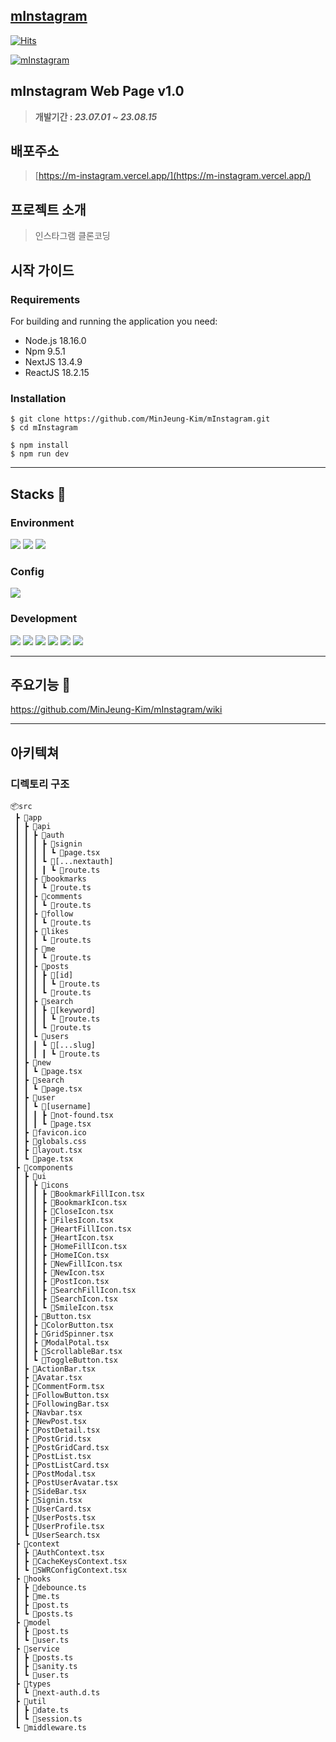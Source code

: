 ## [mInstagram](https://m-instagram.vercel.app/)
 

[![Hits](https://hits.seeyoufarm.com/api/count/incr/badge.svg?url=https%3A%2F%2Fm-instagram.vercel.app&count_bg=%2379C83D&title_bg=%235B5E66&icon=&icon_color=%23E7E7E7&title=Visit&edge_flat=false)](https://hits.seeyoufarm.com) 

 
[![mInstagram](https://github.com/MinJeung-Kim/mInstagram/assets/79193369/3e2c8d73-2c89-4ae2-9345-47f1a7a69727)](https://m-instagram.vercel.app/)


## mInstagram Web Page v1.0
> **개발기간 : *23.07.01 ~ 23.08.15***
## 배포주소
> [https://m-instagram.vercel.app/](https://m-instagram.vercel.app/)
## 프로젝트 소개
> 인스타그램 클론코딩 
## 시작 가이드
### Requirements
For building and running the application you need:
- Node.js 18.16.0
- Npm 9.5.1
- NextJS 13.4.9
- ReactJS 18.2.15
### Installation
```shell
$ git clone https://github.com/MinJeung-Kim/mInstagram.git
$ cd mInstagram

$ npm install
$ npm run dev
```
___
## Stacks 🔧
### Environment
<img src="https://img.shields.io/badge/Visual Studio Code-007ACC?style=flat-square&logo=Visual Studio Code&logoColor=white"> <img src="https://img.shields.io/badge/git-F05032?style=flat-square&logo=git&logoColor=white"> <img src="https://img.shields.io/badge/github-181717?style=flat-square&logo=github&logoColor=white">

### Config
<img src="https://img.shields.io/badge/npm-CB3837?style=flat-square&logo=npm&logoColor=white">

### Development
<img src="https://img.shields.io/badge/typescript-3178C6?style=flat-square&logo=typescript&logoColor=white"> <img src="https://img.shields.io/badge/react-61DAFB?style=flat-square&logo=react&logoColor=white"> <img src="https://img.shields.io/badge/Next.js-000000?style=flat-square&logo=Next.js&logoColor=white"> <img src="https://img.shields.io/badge/strapi-2F2E8B?style=flat-square&logo=strapi&logoColor=white"> <img src="https://img.shields.io/badge/serverless-FD5750?style=flat-square&logo=serverless&logoColor=white">
<img src="https://img.shields.io/badge/tailwindcss-06B6D4?style=flat-square&logo=tailwindcss&logoColor=white">

___
## 주요기능 🤹
https://github.com/MinJeung-Kim/mInstagram/wiki
___
## 아키텍쳐
### 디렉토리 구조
```
📦src
 ┣ 📂app
 ┃ ┣ 📂api
 ┃ ┃ ┣ 📂auth
 ┃ ┃ ┃ ┣ 📂signin
 ┃ ┃ ┃ ┃ ┗ 📜page.tsx
 ┃ ┃ ┃ ┗ 📂[...nextauth]
 ┃ ┃ ┃ ┃ ┗ 📜route.ts
 ┃ ┃ ┣ 📂bookmarks
 ┃ ┃ ┃ ┗ 📜route.ts
 ┃ ┃ ┣ 📂comments
 ┃ ┃ ┃ ┗ 📜route.ts
 ┃ ┃ ┣ 📂follow
 ┃ ┃ ┃ ┗ 📜route.ts
 ┃ ┃ ┣ 📂likes
 ┃ ┃ ┃ ┗ 📜route.ts
 ┃ ┃ ┣ 📂me
 ┃ ┃ ┃ ┗ 📜route.ts
 ┃ ┃ ┣ 📂posts
 ┃ ┃ ┃ ┣ 📂[id]
 ┃ ┃ ┃ ┃ ┗ 📜route.ts
 ┃ ┃ ┃ ┗ 📜route.ts
 ┃ ┃ ┣ 📂search
 ┃ ┃ ┃ ┣ 📂[keyword]
 ┃ ┃ ┃ ┃ ┗ 📜route.ts
 ┃ ┃ ┃ ┗ 📜route.ts
 ┃ ┃ ┗ 📂users
 ┃ ┃ ┃ ┗ 📂[...slug]
 ┃ ┃ ┃ ┃ ┗ 📜route.ts
 ┃ ┣ 📂new
 ┃ ┃ ┗ 📜page.tsx
 ┃ ┣ 📂search
 ┃ ┃ ┗ 📜page.tsx
 ┃ ┣ 📂user
 ┃ ┃ ┗ 📂[username]
 ┃ ┃ ┃ ┣ 📜not-found.tsx
 ┃ ┃ ┃ ┗ 📜page.tsx
 ┃ ┣ 📜favicon.ico
 ┃ ┣ 📜globals.css
 ┃ ┣ 📜layout.tsx
 ┃ ┗ 📜page.tsx
 ┣ 📂components
 ┃ ┣ 📂ui
 ┃ ┃ ┣ 📂icons
 ┃ ┃ ┃ ┣ 📜BookmarkFillIcon.tsx
 ┃ ┃ ┃ ┣ 📜BookmarkIcon.tsx
 ┃ ┃ ┃ ┣ 📜CloseIcon.tsx
 ┃ ┃ ┃ ┣ 📜FilesIcon.tsx
 ┃ ┃ ┃ ┣ 📜HeartFillIcon.tsx
 ┃ ┃ ┃ ┣ 📜HeartIcon.tsx
 ┃ ┃ ┃ ┣ 📜HomeFillIcon.tsx
 ┃ ┃ ┃ ┣ 📜HomeICon.tsx
 ┃ ┃ ┃ ┣ 📜NewFillIcon.tsx
 ┃ ┃ ┃ ┣ 📜NewIcon.tsx
 ┃ ┃ ┃ ┣ 📜PostIcon.tsx
 ┃ ┃ ┃ ┣ 📜SearchFillIcon.tsx
 ┃ ┃ ┃ ┣ 📜SearchIcon.tsx
 ┃ ┃ ┃ ┗ 📜SmileIcon.tsx
 ┃ ┃ ┣ 📜Button.tsx
 ┃ ┃ ┣ 📜ColorButton.tsx
 ┃ ┃ ┣ 📜GridSpinner.tsx
 ┃ ┃ ┣ 📜ModalPotal.tsx
 ┃ ┃ ┣ 📜ScrollableBar.tsx
 ┃ ┃ ┗ 📜ToggleButton.tsx
 ┃ ┣ 📜ActionBar.tsx
 ┃ ┣ 📜Avatar.tsx
 ┃ ┣ 📜CommentForm.tsx
 ┃ ┣ 📜FollowButton.tsx
 ┃ ┣ 📜FollowingBar.tsx
 ┃ ┣ 📜Navbar.tsx
 ┃ ┣ 📜NewPost.tsx
 ┃ ┣ 📜PostDetail.tsx
 ┃ ┣ 📜PostGrid.tsx
 ┃ ┣ 📜PostGridCard.tsx
 ┃ ┣ 📜PostList.tsx
 ┃ ┣ 📜PostListCard.tsx
 ┃ ┣ 📜PostModal.tsx
 ┃ ┣ 📜PostUserAvatar.tsx
 ┃ ┣ 📜SideBar.tsx
 ┃ ┣ 📜Signin.tsx
 ┃ ┣ 📜UserCard.tsx
 ┃ ┣ 📜UserPosts.tsx
 ┃ ┣ 📜UserProfile.tsx
 ┃ ┗ 📜UserSearch.tsx
 ┣ 📂context
 ┃ ┣ 📜AuthContext.tsx
 ┃ ┣ 📜CacheKeysContext.tsx
 ┃ ┗ 📜SWRConfigContext.tsx
 ┣ 📂hooks
 ┃ ┣ 📜debounce.ts
 ┃ ┣ 📜me.ts
 ┃ ┣ 📜post.ts
 ┃ ┗ 📜posts.ts
 ┣ 📂model
 ┃ ┣ 📜post.ts
 ┃ ┗ 📜user.ts
 ┣ 📂service
 ┃ ┣ 📜posts.ts
 ┃ ┣ 📜sanity.ts
 ┃ ┗ 📜user.ts
 ┣ 📂types
 ┃ ┗ 📜next-auth.d.ts
 ┣ 📂util
 ┃ ┣ 📜date.ts
 ┃ ┗ 📜session.ts
 ┗ 📜middleware.ts
```
